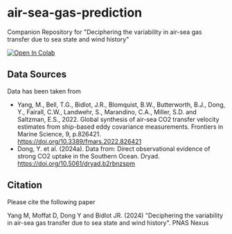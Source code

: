 # air-sea-gas-prediction
Companion Repository for "Deciphering the variability in air-sea gas transfer due to sea state and wind history"

<a target="_blank" href="https://colab.research.google.com/github/djmoffat/air-sea-gas-prediction/blob/main/Predict-K-air-sea-gas.ipynb">
  <img src="https://colab.research.google.com/assets/colab-badge.svg" alt="Open In Colab"/>
</a>


## Data Sources

Data has been taken from 
* Yang, M., Bell, T.G., Bidlot, J.R., Blomquist, B.W., Butterworth, B.J., Dong, Y., Fairall, C.W., Landwehr, S., Marandino, C.A., Miller, S.D. and Saltzman, E.S., 2022. Global synthesis of air-sea CO2 transfer velocity estimates from ship-based eddy covariance measurements. Frontiers in Marine Science, 9, p.826421. https://doi.org/10.3389/fmars.2022.826421 
* Dong, Y. et al. (2024a). Data from: Direct observational evidence of strong CO2 uptake in the Southern Ocean. Dryad. https://doi.org/10.5061/dryad.b2rbnzspm



## Citation
Please cite the following paper

Yang M, Moffat D, Dong Y and Bidlot JR. (2024) "Deciphering the variability in air-sea gas transfer due to sea state and wind history". PNAS Nexus  
